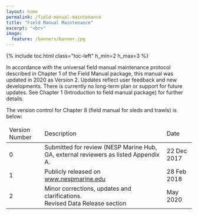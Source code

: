 ```yaml
---
layout: home
permalink: /field-manual-maintenance
title: "Field Manual Maintenance"
excerpt: "<br>"
image:
  feature: /banners/banner.jpg
---
```

{% include toc.html class="toc-left" h_min=2 h_max=3 %}

In accordance with the universal field manual maintenance protocol described in Chapter 1 of the Field Manual package, this manual was updated in 2020 as Version 2. Updates reflect user feedback and new developments. There is currently no long-term plan or support for future updates. See Chapter 1 (Introduction to field manual package) for further details. 

The version control for Chapter 8 (field manual for sleds and trawls) is below:


<table>
<thead>
  <tr>
   <td>Version Number
   </td>
   <td>Description
   </td>
   <td>Date
   </td>
  </tr>
  </thead>
  <tbody>
  <tr>
   <td>0
   </td>
   <td>Submitted for review (NESP Marine Hub, GA, external reviewers as listed Appendix A.
   </td>
   <td>22 Dec 2017
   </td>
  </tr>
  <tr>
   <td>1
   </td>
   <td>Publicly released on <a href="http://www.nespmarine.edu">www.nespmarine.edu</a> 
   </td>
   <td>28 Feb 2018
   </td>
  </tr>
  <tr>
   <td>2
   </td>
   <td>Minor corrections, updates and clarifications.<br>
   Revised Data Release section 
   <td>May 2020
   </td>
   </tbody>

